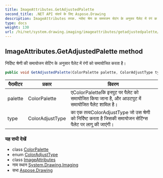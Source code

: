 ```yaml
---
title: ImageAttributes.GetAdjustedPalette
second_title: .NET API संदर्भ के लिए Aspose.Drawing
description: ImageAttributes तरक. नर्दष्ट श्रेण क समयजन सेटंग के अनुसर पैलेट में रंगं क समयजत करत है
type: docs
weight: 130
url: /hi/net/system.drawing.imaging/imageattributes/getadjustedpalette/
---
```

## ImageAttributes.GetAdjustedPalette method

निर्दिष्ट श्रेणी की समायोजन सेटिंग के अनुसार पैलेट में रंगों को समायोजित करता है।

```csharp
public void GetAdjustedPalette(ColorPalette palette, ColorAdjustType type)
```

| पैरामीटर | प्रकार | विवरण |
| --- | --- | --- |
| palette | ColorPalette | एColorPaletteकि इनपुट पर पैलेट को समायोजित किया जाना है, और आउटपुट में समायोजित पैलेट शामिल है। |
| type | ColorAdjustType | का एक तत्वColorAdjustType जो उस श्रेणी को निर्दिष्ट करता है जिसकी समायोजन सेटिंग्स पैलेट पर लागू की जाएंगी। |

### यह सभी देखें

* class [ColorPalette](../../colorpalette/)
* enum [ColorAdjustType](../../coloradjusttype/)
* class [ImageAttributes](../)
* नाम स्थान [System.Drawing.Imaging](../../imageattributes/)
* सभा [Aspose.Drawing](../../../)


